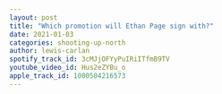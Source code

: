 ```yaml
---
layout: post
title: "Which promotion will Ethan Page sign with?"
date: 2021-01-03
categories: shooting-up-north
author: lewis-carlan
spotify_track_id: 3cMJjOFYyPuIRiITfmB9TV
youtube_video_id: Hus2eZYBu_o
apple_track_id: 1000504216573
---
```

